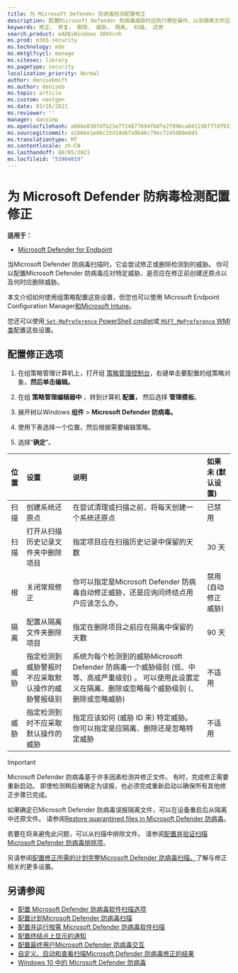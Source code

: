 ```yaml
---
title: 为 Microsoft Defender 防病毒检测配置修正
description: 配置Microsoft Defender 防病毒威胁时应执行哪些操作，以及隔离文件应在隔离文件夹中保留多久
keywords: 修正， 修复， 删除， 威胁， 隔离， 扫描， 还原
search.product: eADQiWindows 10XVcnh
ms.prod: m365-security
ms.technology: mde
ms.mktglfcycl: manage
ms.sitesec: library
ms.pagetype: security
localization_priority: Normal
author: denisebmsft
ms.author: deniseb
ms.topic: article
ms.custom: nextgen
ms.date: 03/16/2021
ms.reviewer: ''
manager: dansimp
ms.openlocfilehash: a08be838fdfb23e7f24677694fb0fe2f896ca8412d0f77df937af6a7b732053e
ms.sourcegitcommit: a1b66e1e80c25d14d67a9b46c79ec7245d88e045
ms.translationtype: MT
ms.contentlocale: zh-CN
ms.lasthandoff: 08/05/2021
ms.locfileid: "53904019"
---
```

# <a name="configure-remediation-for-microsoft-defender-antivirus-detections"></a>为 Microsoft Defender 防病毒检测配置修正


**适用于：**

- [Microsoft Defender for Endpoint](/microsoft-365/security/defender-endpoint/)

当Microsoft Defender 防病毒扫描时，它会尝试修正或删除检测到的威胁。 你可以配置Microsoft Defender 防病毒应对特定威胁、是否应在修正前创建还原点以及何时应删除威胁。

本文介绍如何使用组策略配置这些设置，但您也可以使用 Microsoft Endpoint Configuration Manager[和](/configmgr/protect/deploy-use/endpoint-antimalware-policies#threat-overrides-settings)[Microsoft Intune](/intune/device-restrictions-configure)。 

您还可以使用[ `Set-MpPreference` PowerShell cmdlet](/powershell/module/defender/set-mppreference)或[ `MSFT_MpPreference` WMI 类](/previous-versions/windows/desktop/defender/windows-defender-wmiv2-apis-portal)配置这些设置。

## <a name="configure-remediation-options"></a>配置修正选项

1. 在组策略管理计算机上，打开组 [策略管理控制台](/previous-versions/windows/it-pro/windows-server-2008-R2-and-2008/cc731212(v=ws.11))，右键单击要配置的组策略对象，**然后单击编辑。**

2. 在组 **策略管理编辑器中** ，转到计算机 **配置，** 然后选择 **管理模板**。

3. 展开树以Windows **组件**  >  **Microsoft Defender 防病毒。** 

4. 使用下表选择一个位置，然后根据需要编辑策略。 

5. 选择“**确定**”。

|位置 | 设置 | 说明 | 如果未 (默认设置)  |
|:---|:---|:---|:---|
|扫描 | 创建系统还原点 | 在尝试清理或扫描之前，将每天创建一个系统还原点 | 已禁用|
|扫描 | 打开从扫描历史记录文件夹中删除项目 | 指定项目应在扫描历史记录中保留的天数 | 30 天 |
|根 | 关闭常规修正 | 你可以指定是Microsoft Defender 防病毒自动修正威胁，还是应询问终结点用户应该怎么办。 | 禁用 (自动修正威胁)  |
|隔离 | 配置从隔离文件夹删除项目 | 指定在删除项目之前应在隔离中保留的天数 | 90 天 |
|威胁 | 指定检测到威胁警报时不应采取默认操作的威胁警报级别 | 系统为每个检测到的威胁Microsoft Defender 防病毒一个威胁级别 (低、中等、高或严重级别) 。 可以使用此设置定义在隔离、删除或忽略每个威胁级别 (、删除或忽略威胁)  | 不适用 |
|威胁 | 指定检测到时不应采取默认操作的威胁 | 指定应该如何 (威胁 ID 来) 特定威胁。 你可以指定是应隔离、删除还是忽略特定威胁 | 不适用 |

> [!IMPORTANT]
> Microsoft Defender 防病毒基于许多因素检测并修正文件。 有时，完成修正需要重新启动。 即使检测稍后被确定为误报，也必须完成重新启动以确保所有其他修正步骤已完成。
>
> 如果确定已Microsoft Defender 防病毒误报隔离文件，可以在设备重启后从隔离中还原文件。 请参阅[Restore quarantined files in Microsoft Defender 防病毒](restore-quarantined-files-microsoft-defender-antivirus.md)。
> 
> 若要在将来避免此问题，可以从扫描中排除文件。 请参阅[配置并验证扫描Microsoft Defender 防病毒排除项](configure-exclusions-microsoft-defender-antivirus.md)。

另请参阅[配置修正所需的计划完整Microsoft Defender 防病毒扫描，](scheduled-catch-up-scans-microsoft-defender-antivirus.md#remed)了解与修正相关的更多设置。

## <a name="see-also"></a>另请参阅

- [配置 Microsoft Defender 防病毒软件扫描选项](configure-advanced-scan-types-microsoft-defender-antivirus.md)
- [配置计划Microsoft Defender 防病毒扫描](scheduled-catch-up-scans-microsoft-defender-antivirus.md)
- [配置并运行按需 Microsoft Defender 防病毒软件扫描](run-scan-microsoft-defender-antivirus.md)
- [配置终结点上显示的通知](configure-notifications-microsoft-defender-antivirus.md)
- [配置最终用户Microsoft Defender 防病毒交互](configure-end-user-interaction-microsoft-defender-antivirus.md)
- [自定义、启动和查看扫描Microsoft Defender 防病毒修正的结果](customize-run-review-remediate-scans-microsoft-defender-antivirus.md)
- [Windows 10 中的 Microsoft Defender 防病毒](microsoft-defender-antivirus-in-windows-10.md)
